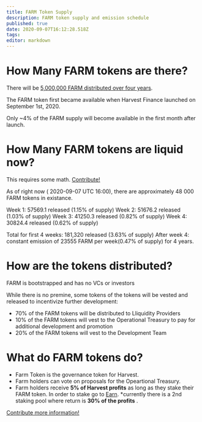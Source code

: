 ```yaml
---
title: FARM Token Supply
description: FARM token supply and emission schedule
published: true
date: 2020-09-07T16:12:28.518Z
tags: 
editor: markdown
---
```



# How Many FARM tokens are there?

There will be [5,000,000 FARM distributed over four years][medium-launch].

The FARM token first became available when Harvest Finance launched on September 1st, 2020.

Only ~4% of the FARM supply will become available in the first month after launch.


# How Many FARM tokens are liquid now?

This requires some math.  [Contribute!](/contribute)

As of right now ( 2020-09-07 UTC 16:00), there are approximately 48 000 FARM tokens in existance.

Week 1: 57569.1 released (1.15% of supply)
Week 2: 51676.2 released (1.03% of supply)
Week 3: 41250.3 released (0.82% of supply)
Week 4: 30824.4 released (0.62% of supply)

Total for first 4 weeks: 181,320 released (3.63% of supply)
After week 4: constant emission of 23555 FARM per week(0.47% of supply) for 4 years.

# How are the tokens distributed?

FARM is bootstrapped and has no VCs or investors

While there is no premine, some tokens of the tokens will be vested and released to incentivize further development:

- 70% of the FARM tokens will be distributed to Lliquidity Providers
- 10% of the FARM tokens will vest to the Operational Treasury to pay for additional development and promotion
- 20% of the FARM tokens will vest to the Development Team

# What do FARM tokens do?

- Farm Token is the governance token for Harvest. 
- Farm holders can vote on proposals for the Opeartional Treasury. 
- Farm holders receive **5% of Harvest profits** as long as they stake their FARM token. In order to stake go to [Earn](//https://harvest.finance/earn). 
 *currently there is a 2nd staking pool where return is **30% of the profits** .




[Contribute more information!](/contribute) 

[medium-launch]: https://medium.com/harvest-finance/the-harvest-finance-project-338c3e5806fc